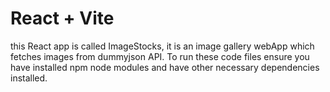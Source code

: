 # React + Vite

this React app is called ImageStocks, it is an image gallery webApp which fetches images from dummyjson API. To run these code files ensure you have installed npm node modules and have other necessary dependencies installed. 
